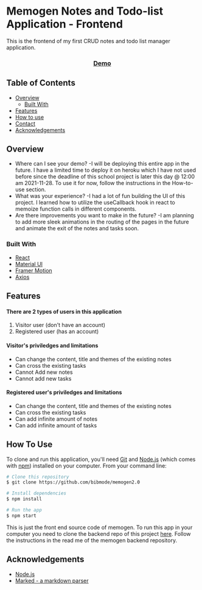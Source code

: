 <!-- Please update value in the {}  -->

# Memogen Notes and Todo-list Application - Frontend

This is the frontend of my first CRUD notes and todo list manager application.

<div align="center">
  <h3>
    <a href="https://{your-demo-link.your-domain}">
      Demo
    </a>
  </h3>
</div>


<!-- TABLE OF CONTENTS -->

## Table of Contents

- [Overview](#overview)
  - [Built With](#built-with)
- [Features](#features)
- [How to use](#how-to-use)
- [Contact](#contact)
- [Acknowledgements](#acknowledgements)

<!-- OVERVIEW -->

## Overview

- Where can I see your demo? 
   -I will be deploying this entire app in the future. I have a limited time to deploy it on heroku which I have not used before since the deadline of this school project is later this day @ 12:00 am 2021-11-28. To use it for now, follow the instructions in the How-to-use section.
- What was your experience?
   -I had a lot of fun building the UI of this project. I learned how to utilize the useCallback hook in react to memoize function calls in different components.
- Are there improvements you want to make in the future?
   -I am planning to add more sleek animations in the routing of the pages in the future and animate the exit of the notes and tasks soon.

### Built With

<!-- This section should list any major frameworks that you built your project using. Here are a few examples.-->

- [React](https://reactjs.org/)
- [Material UI](https://mui.com/)
- [Framer Motion](https://www.framer.com/motion/)
- [Axios](https://github.com/axios/axios)

## Features

<h4>There are 2 types of users in this application</h4>
<ol>
   <li>Visitor user (don't have an account)</li>
   <li>Registered user (has an account)</li>
</ol>

<h4>Visitor's priviledges and limitations</h4>
<ul>
  <li>Can change the content, title and themes of the existing notes</li>
  <li>Can cross the existing tasks</li>
  <li>Cannot Add new notes</li>
  <li>Cannot add new tasks</li>
</ul>

<h4>Registered user's priviledges and limitations</h4>
<ul>
  <li>Can change the content, title and themes of the existing notes</li>
  <li>Can cross the existing tasks</li>
  <li>Can add infinite amount of notes</li>
  <li>Can add infinite amount of tasks</li>
</ul>

## How To Use

To clone and run this application, you'll need [Git](https://git-scm.com) and [Node.js](https://nodejs.org/en/download/) (which comes with [npm](http://npmjs.com)) installed on your computer. From your command line:

```bash
# Clone this repository
$ git clone https://github.com/bibmode/memogen2.0

# Install dependencies
$ npm install

# Run the app
$ npm start
```

This is just the front end source code of memogen. To run this app in your computer you need to clone the backend repo of this project [here](https://github.com/bibmode/memogen-backend). Follow the instructions in the read me of the memogen backend repository.

## Acknowledgements

- [Node.js](https://nodejs.org/)
- [Marked - a markdown parser](https://github.com/chjj/marked)


